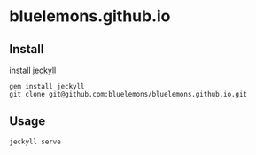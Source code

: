 bluelemons.github.io
====================

## Install

install [jeckyll](http://jekyllrb.com/docs/installation/)

    gem install jeckyll
    git clone git@github.com:bluelemons/bluelemons.github.io.git

## Usage

    jeckyll serve



